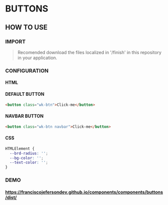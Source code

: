 # BUTTONS

## HOW TO USE

### IMPORT

> Recomended download the files localized in '/finish' in this repository in your application.

### CONFIGURATION

#### HTML
#### DEFAULT BUTTON
```html
<button class="wk-btn">Click-me</button>
```
#### NAVBAR BUTTON
```html
<button class="wk-btn navbar">Click-me</button>
```

#### CSS

```css
HTMLElement {
  --brd-radius: '';
  --bg-color: '';
  --text-color: '';
}
```

### DEMO

#### <https://franciscojefersondev.github.io/components/components/buttons/dist/>
